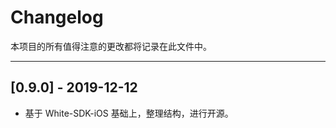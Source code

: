 # Changelog
本项目的所有值得注意的更改都将记录在此文件中。

---

## [0.9.0] - 2019-12-12

- 基于 White-SDK-iOS 基础上，整理结构，进行开源。